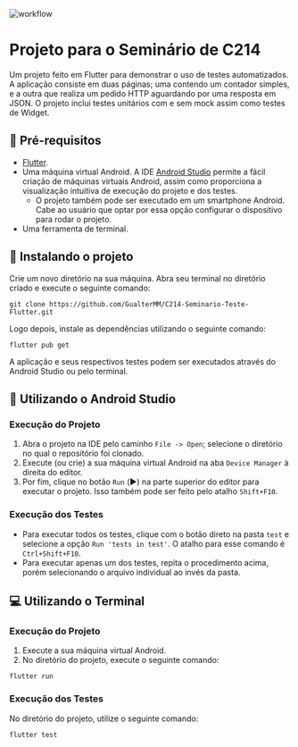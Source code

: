 ![workflow](https://github.com/GualterMM/C214-Seminario-Teste-Flutter/actions/workflows/android-tests.yml/badge.svg)
# Projeto para o Seminário de C214
Um projeto feito em Flutter para demonstrar o uso de testes automatizados. A aplicação consiste em duas páginas; uma contendo um contador simples, e a outra que realiza um pedido HTTP aguardando por uma resposta em JSON. O projeto inclui testes unitários com e sem mock assim como testes de Widget.

## 🔧 Pré-requisitos
* [Flutter](https://docs.flutter.dev/get-started/install).
* Uma máquina virtual Android. A IDE [Android Studio](https://developer.android.com/studio) permite a fácil criação de máquinas virtuais Android, assim como proporciona a visualização intuitiva de execução do projeto e dos testes.
  - O projeto também pode ser executado em um smartphone Android. Cabe ao usuário que optar por essa opção configurar o dispositivo para rodar o projeto.
* Uma ferramenta de terminal.

## 🚀 Instalando o projeto

Crie um novo diretório na sua máquina. Abra seu terminal no diretório criado e execute o seguinte comando:

```
git clone https://github.com/GualterMM/C214-Seminario-Teste-Flutter.git
```

Logo depois, instale as dependências utilizando o seguinte comando:
```
flutter pub get
```

A aplicação e seus respectivos testes podem ser executados através do Android Studio ou pelo terminal.

## 📱 Utilizando o Android Studio

### Execução do Projeto

1. Abra o projeto na IDE pelo caminho `File -> Open`; selecione o diretório no qual o repositório foi clonado.
2. Execute (ou crie) a sua máquina virtual Android na aba `Device Manager` à direita do editor.
3. Por fim, clique no botão `Run` (▶️) na parte superior do editor para executar o projeto. Isso também pode ser feito pelo atalho `Shift+F10`.

### Execução dos Testes
* Para executar todos os testes, clique com o botão direto na pasta `test` e selecione a opção `Run 'tests in test'`. O atalho para esse comando é `Ctrl+Shift+F10`.
* Para executar apenas um dos testes, repita o procedimento acima, porém selecionando o arquivo individual ao invés da pasta.

## 💻 Utilizando o Terminal

### Execução do Projeto

1. Execute a sua máquina virtual Android.
2. No diretório do projeto, execute o seguinte comando:

```
flutter run
```

### Execução dos Testes

No diretório do projeto, utilize o seguinte comando:

```
flutter test
```
